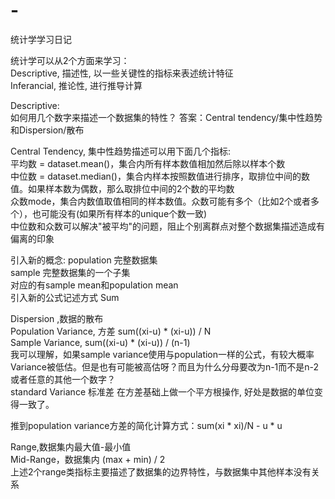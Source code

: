 # -
统计学学习日记

统计学可以从2个方面来学习：  
Descriptive, 描述性, 以一些关键性的指标来表述统计特征  
Inferancial, 推论性, 进行推导计算  

Descriptive:  
如何用几个数字来描述一个数据集的特性？ 答案：Central tendency/集中性趋势和Dispersion/散布  

Central Tendency, 集中性趋势描述可以用下面几个指标:  
平均数 = dataset.mean()，集合内所有样本数值相加然后除以样本个数  
中位数 = dataset.median()，集合内样本按照数值进行排序，取排位中间的数值。如果样本数为偶数，那么取排位中间的2个数的平均数  
众数mode，集合内数值取值相同的样本数值。众数可能有多个（比如2个或者多个），也可能没有(如果所有样本的unique个数一致)  
中位数和众数可以解决"被平均"的问题，阻止个别离群点对整个数据集描述造成有偏离的印象  

引入新的概念: 
population 完整数据集  
sample 完整数据集的一个子集  
对应的有sample mean和population mean  
引入新的公式记述方式  Sum  

Dispersion ,数据的散布  
Population Variance, 方差  sum((xi-u) * (xi-u)) / N  
Sample Variance, sum((xi-u) * (xi-u)) / (n-1)  
我可以理解，如果sample variance使用与population一样的公式，有较大概率Variance被低估。但是也有可能被高估呀？而且为什么分母要改为n-1而不是n-2或者任意的其他一个数字？  
standard Variance 标准差  在方差基础上做一个平方根操作, 好处是数据的单位变得一致了。  

推到population variance方差的简化计算方式：sum(xi * xi)/N - u * u


Range,数据集内最大值-最小值  
Mid-Range，数据集内 (max + min) / 2  
上述2个range类指标主要描述了数据集的边界特性，与数据集中其他样本没有关系  
